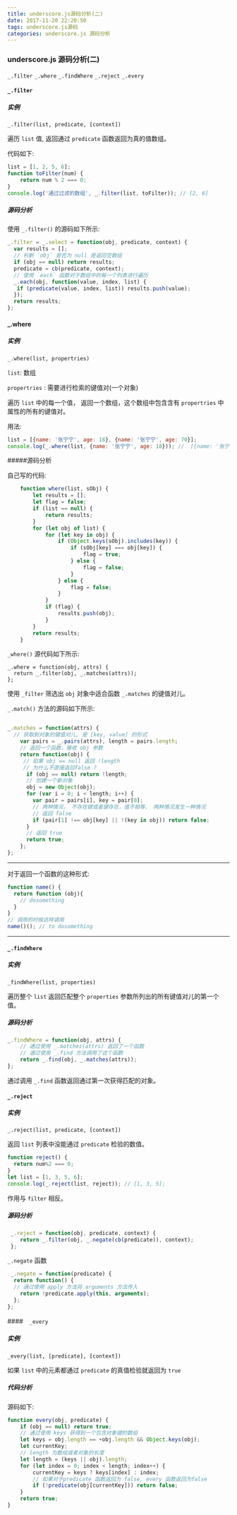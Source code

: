 ```yaml
---
title: underscore.js源码分析(二)
date: 2017-11-20 22:20:50
tags: underscore.js源码
categories: underscore.js 源码分析
---
```


### underscore.js 源码分析(二)

`_.filter`  `_.where` `_.findWhere`  `_.reject`  `_.every`

#### `_.filter`

##### 实例

`_.filter(list, predicate, [context])`

遍历 `list` 值, 返回通过 `predicate` 函数返回为真的值数组。

代码如下:

```javascript
list = [1, 2, 5, 6];
function toFilter(num) {
	return num % 2 === 0;
}
console.log('通过过滤的数组', _.filter(list, toFilter)); // [2, 6]
```

##### 源码分析

使用 `_.filter()` 的源码如下所示:

```javascript
_.filter = _.select = function(obj, predicate, context) {
  var results = [];
  // 判断 `obj` 是否为 null 是返回空数组
  if (obj == null) return results;
  predicate = cb(predicate, context);
  // 使用 `each` 函数对于数组中的每一个列表进行遍历
  _.each(obj, function(value, index, list) {
   if (predicate(value, index, list)) results.push(value);
  });
  return results;
};
```

#### _.where

##### 实例

`_.where(list, propertries)`

`list`: 数组

`propertries` : 需要进行检索的键值对(一个对象)

遍历 `list` 中的每一个值， 返回一个数组，这个数组中包含含有 `propertries` 中属性的所有的键值对。

用法:

```javascript
list = [{name: '张宁宁', age: 18}, {name: '张宁宁', age: 70}];
console.log(_.where(list, {name: '张宁宁', age: 18})); //  [{name: '张宁宁', age: 18}]
```

#####源码分析 

自己写的代码:

```javascript
	function where(list, sObj) {
		let results = [];
		let flag = false;
		if (list == null) {
			return results;
		}
		for (let obj of list) {
			for (let key in obj) {
				if (Object.keys(sObj).includes(key)) {
					if (sObj[key] === obj[key]) {
						flag = true;
					} else {
						flag = false;
					}
				} else {
					flag = false;
				}
			}
			if (flag) {
				results.push(obj);
			}
		}
		return results;
	}
```

`_where()` 源代码如下所示:

```
_.where = function(obj, attrs) {
  return _.filter(obj, _.matches(attrs));
};
```

使用 `_filter` 筛选出 `obj` 对象中适合函数 `_.matches` 的键值对儿。

`_.match()` 方法的源码如下所示:

```javascript

_.matches = function(attrs) {
  // 获取到对象的键值对儿, 是 [key, value] 的形式
    var pairs = _.pairs(attrs), length = pairs.length;
    // 返回一个函数，接收 obj 参数
    return function(obj) {
     // 如果 obj == null 返回 !length
     // 为什么不直接返回false ?
      if (obj == null) return !length;
      // 创建一个新对象
      obj = new Object(obj);
      for (var i = 0; i < length; i++) {
        var pair = pairs[i], key = pair[0];
        // 两种情况， 不存在键或者键存在，值不相等， 两种情况发生一种情况
        // 返回 false
        if (pair[1] !== obj[key] || !(key in obj)) return false;
      }
      // 返回 true
      return true;
    };
};
```

***

对于返回一个函数的这种形式:

```javascript
function name() {
  return function (obj){
    // dosomething
  }
}
// 调用的时候这样调用
name()(); // to dosomething
```

***

#### `_.findWhere`

##### 实例

`_findWhere(list, properties)`

遍历整个 `list` 返回匹配整个 `properties` 参数所列出的所有键值对儿的第一个值。

##### 源码分析

```javascript
_.findWhere = function(obj, attrs) {
    // 通过使用 _.matches(attrs) 返回了一个函数
    // 通过使用 _.find 方法调用了这个函数
    return _.find(obj, _.matches(attrs));
};
```

通过调用 `_.find` 函数返回通过第一次获得匹配的对象。

#### `_.reject`

##### 实例

`_.reject(list, predicate, [context])`

返回 `list` 列表中没能通过 `predicate` 检验的数值。

```javascript
function reject() {
  return num%2 === 0;
}
let list = [1, 3, 5, 6];
console.log(_.reject(list, reject)); // [1, 3, 5];
```

作用与 `filter` 相反。

##### 源码分析

```javascript
 _.reject = function(obj, predicate, context) {
    return _.filter(obj, _.negate(cb(predicate)), context);
 };
```

`_.negate` 函数

```javascript
 _.negate = function(predicate) {
  return function() {
  // 通过使用 apply 方法将 arguments 方法传入
    return !predicate.apply(this, arguments);
  };
};
```

####　`_every`

##### 实例

`_every(list, [predicate], [context])`

如果 `list` 中的元素都通过 `predicate` 的真值检验就返回为 `true`

##### 代码分析

源码如下:

```javascript
function every(obj, predicate) {
	if (obj == null) return true;
    // 通过使用 keys 获得到一个包含对象键的数组
	let keys = obj.length == +obj.length && Object.keys(obj);
	let currentKey;
    // length 为数组或者对象的长度
	let length = (keys || obj).length;
	for (let index = 0; index < length; index++) {
		currentKey = keys ? keys[index] : index;
        // 如果对于predicate 函数返回为 false, every 函数返回为false
		if (!predicate(obj[currentKey])) return false;
	}
	return true;
}
```

